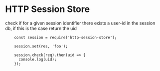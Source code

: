 # HTTP Session Store

check if for a given session identifier there exists a user-id in the session db, if this is the case return the uid 


```
    const session = require('http-session-store');

    session.set(res, 'foo');

    session.check(req).then(uid => {
      console.log(uid);
    });
```
